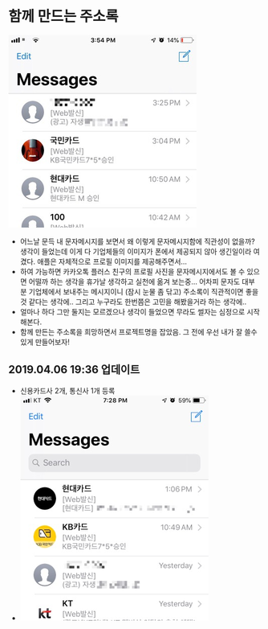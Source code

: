 # 함께 만드는 주소록

![Messages](images/IMG_7E93B2E33D0C-1.jpeg)

* 어느날 문득 내 문자메시지를 보면서 왜 이렇게 문자메시지함에 직관성이 없을까? 생각이 들었는데 이게 다 기업체들의 이미지가 폰에서 제공되지 않아 생긴일이라 여겼다. 애플은 자체적으로 프로필 이미지를 제공해주면서...
* 하여 가능하면 카카오톡 플러스 친구의 프로필 사진을 문자메시지에서도 볼 수 있으면 어떨까 하는 생각을 휴가날 생각하고 실천에 옮겨 보는중... 어차피 문자도 대부분 기업체에서 보내주는 메시지이니 (잠시 눈물 좀 닦고) 주소록이 직관적이면 좋을것 같다는 생각에.. 그리고 누구라도 한번쯤은 고민을 해봤을거라 하는 생각에..
* 얼마나 하다 그만 둘지는 모르겠으나 생각이 들었으면 무라도 썰자는 심정으로 시작해본다.
* 함께 만든는 주소록을 희망하면서 프로젝트명을 잡았음. 그 전에 우선 내가 잘 쓸수 있게 만들어보자!

## 2019.04.06 19:36 업데이트

* 신용카드사 2개, 통신사 1개 등록
* ![Messages](images/IMG_CDA644371250-1.jpeg)
